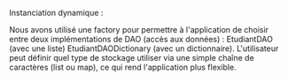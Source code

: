 Instanciation dynamique :

Nous avons utilisé une factory pour permettre à l'application de choisir entre deux implémentations de DAO (accès aux données) :
EtudiantDAO (avec une liste)
EtudiantDAODictionary (avec un dictionnaire).
L'utilisateur peut définir quel type de stockage utiliser via une simple chaîne de caractères (list ou map), ce qui rend l'application plus flexible.
